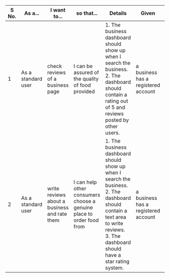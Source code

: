 | S No. | As a...            | I want to...                        | so that...                                            | Details                                                               | Given                       | When...                   | Then...                                                                 | 
|-------|--------------------|--------------------------------------|------------------------------------------------------|-------------------------------------------------------------------------------------------------------|-------------------------------------|---------------------------|-------------------------------------------------------------------------|
| 1     | As a standard user | check reviews of a business page     | I can be assured of the quality of food provided     | 1. The business dashboard should show up when I search the business.<br>2. The dashboard should contain a rating out of 5 and reviews posted by other users. | a business has a registered account | I search the business name | the business dashboard should have all reviews and ratings.             | 
| 2     | As a standard user | write reviews about a business and rate them | I can help other consumers choose a genuine place to order food from | 1. The business dashboard should show up when I search the business.<br>2. The dashboard should contain a text area to write reviews.<br>3. The dashboard should have a star rating system. | a business has a registered account | I search the business name | the dashboard should contain a review posting section where rating and reviews can be added. | 
